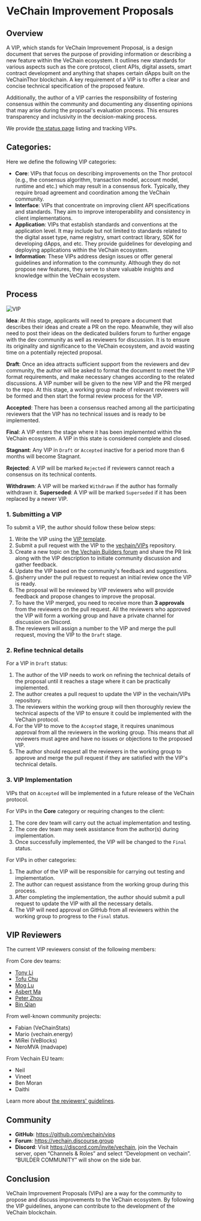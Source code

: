 VeChain Improvement Proposals
====
## Overview

A VIP, which stands for VeChain Improvement Proposal, is a design document that serves the purpose of providing information or describing a new feature within the VeChain ecosystem. It outlines new standards for various aspects such as the core protocol, client APIs, digital assets, smart contract development and anything that shapes certain dApps built on the VeChainThor blockchain. A key requirement of a VIP is to offer a clear and concise technical specification of the proposed feature.

Additionally, the author of a VIP carries the responsibility of fostering consensus within the community and documenting any dissenting opinions that may arise during the proposal's evaluation process. This ensures transparency and inclusivity in the decision-making process.

We provide [the status page](./the-status-page.md) listing and tracking VIPs.


## Categories:
Here we define the following VIP categories:
+ **Core**: VIPs that focus on describing improvements on the Thor protocol (e.g., the consensus algorithm, transaction model, account model, runtime and etc.)  which may result in a consensus fork. Typically, they require broad agreement and coordination among the VeChain community.
+ **Interface**: VIPs that concentrate on improving client API specifications and standards. They aim to improve interoperability and consistency in client implementations.
+ **Application**: VIPs that establish standards and conventions at the application level. It may include but not limited to standards related to the digital asset type, name registry, smart contract library, SDK for developing dApps, and etc. They provide guidelines for developing and deploying applications within the VeChain ecosystem.
+ **Information**: These VIPs address design issues or offer general guidelines and information to the community. Although they do not propose new features, they serve to share valuable insights and knowledge within the VeChain ecosystem.

## Process 
![VIP](https://github.com/NecoSherry/VIPs/assets/5069216/e275d011-94dc-49e0-abfb-ba87ff43480d)

**Idea**: At this stage, applicants will need to prepare a document that describes their ideas and create a PR on the repo. Meanwhile, they will also need to post their ideas on the dedicated builders forum to further engage with the dev community as well as reviewers for discussion. It is to ensure its originality and significance to the VeChain ecosystem, and avoid wasting time on a potentially rejected proposal. 

**Draft**: Once an idea attracts sufficient support from the reviewers and dev community, the author will be asked to format the document to meet the VIP format requirements, and make necessary changes according to the related discussions. A VIP number will be given to the new VIP and the PR merged to the repo. At this stage, a working group made of relevant reviewers will be formed and then start the formal review process for the VIP. 

**Accepted**: There has been a consensus reached among all the participating reviewers that the VIP has no technical issues and is ready to be implemented.

**Final**: A VIP enters the stage where it has been implemented within the VeChain ecosystem. A VIP in this state is considered complete and closed.

**Stagnant**: Any VIP in `Draft` or `Accepted`  inactive for a period more than 6 months will become Stagnant. 

**Rejected**: A VIP will be marked `Rejected` if reviewers cannot reach a consensus on its technical contents.

**Withdrawn**: A VIP will be marked `Withdrawn` if the author has formally withdrawn it.
**Superseded**: A VIP will be marked `Superseded` if it has been replaced by a newer VIP.

### 1. Submitting a VIP
To submit a VIP, the author should follow these below steps:
1. Write the VIP using the [VIP template](./vip-template.md).
2. Submit a pull request with the VIP to the [vechain/VIPs](https://github.com/vechain/vips) repository.
3. Create a new topic on [the Vechain Builders forum](https://vechain.discourse.group) and share the PR link along with the VIP description to initiate community discussion and gather feedback.
4. Update the VIP based on the community's feedback and suggestions.
5. @sherry under the pull request to request an initial review once the VIP is ready.
6. The proposal will be reviewed by VIP reviewers who will provide feedback and propose changes to improve the proposal.
7. To have the VIP merged, you need to receive more than **3 approvals** from the reviewers on the pull request. All the reviewers who approved the VIP will form a working group and have a private channel for discussion on Discord.
8. The reviewers will assign a number to the VIP and merge the pull request, moving the VIP to the `Draft` stage.

### 2. Refine technical details
For a VIP in `Draft` status:
1. The author of the VIP needs to work on refining the technical details of the proposal until it reaches a stage where it can be practically implemented.
2. The author creates a pull request to update the VIP in the vechain/VIPs repository.
3. The reviewers within the working group will then thoroughly review the technical aspects of the VIP to ensure it could be implemented with the VeChain protocol.
4. For the VIP to move to the `Accepted` stage, it requires unanimous approval from all the reviewers in the working group. This means that all reviewers must agree and have no issues or objections to the proposed VIP.
5. The author should request all the reviewers in the working group to approve and merge the pull request if they are satisfied with the VIP's technical details.


### 3. VIP Implementation
VIPs that on `Accepted` will be implemented in a future release of the VeChain protocol. 

For VIPs in the **Core** category or requiring changes to the client:
1. The core dev team will carry out the actual implementation and testing.
2. The core dev team may seek assistance from the author(s) during implementation.
3. Once successfully implemented, the VIP will be changed to the `Final` status.

For VIPs in other categories:
1. The author of the VIP will be responsible for carrying out testing and implementation.
2. The author can request assistance from the working group during this process.
3. After completing the implementation, the author should submit a pull request to update the VIP with all the necessary details.
4. The VIP will need approval on GitHub from all reviewers within the working group to progress to the `Final` status.

## VIP Reviewers

The current VIP reviewers consist of the following members:

From Core dev teams:
+ [Tony Li](https://github.com/libotony)
+ [Tofu Chu](https://github.com/laalaguer)
+ [Mog Lu](https://github.com/mongelly)
+ [Asbert Ma](http://github.com/asbertMa/)
+ [Peter Zhou](http://github.com/zzGHzz)
+ [Bin Qian](http://github.com/qianbin)

From well-known community projects:
+ Fabian (VeChainStats) 
+ Mario (vechain.energy) 
+ MiRei (VeBlocks)
+ NeroMVA (madvape) 

From Vechain EU team:
+ Neil
+ Vineet
+ Ben Moran
+ Daithi

Learn more about [the reviewers' guidelines](./reviewers-guidelines.md).


## Community
+ **GitHub**: https://github.com/vechain/vips 
+ **Forum**: https://vechain.discourse.group 
+ **Discord**: Visit https://discord.com/invite/vechain, join the Vechain server,  open “Channels & Roles” and select “Development on vechain”.  “BUILDER COMMUNITY” will show on the side bar.

## Conclusion

VeChain Improvement Proposals (VIPs) are a way for the community to propose and discuss improvements to the VeChain ecosystem. By following the VIP guidelines, anyone can contribute to the development of the VeChain blockchain.
